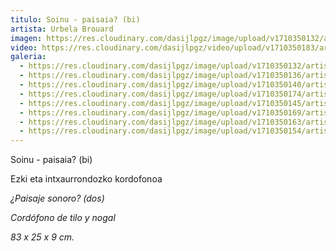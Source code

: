 ```yaml
---
titulo: Soinu - paisaia? (bi)
artista: Urbela Brouard
imagen: https://res.cloudinary.com/dasijlpgz/image/upload/v1710350132/artistas/Urbela/Soinu%20-%20paisaia%20-%20bi/P1090211.jpg
video: https://res.cloudinary.com/dasijlpgz/video/upload/v1710350183/artistas/Urbela/Soinu%20-%20paisaia%20-%20bi/Sin_t%C3%ADtulo_1-1.mp4
galeria:
  - https://res.cloudinary.com/dasijlpgz/image/upload/v1710350132/artistas/Urbela/Soinu%20-%20paisaia%20-%20bi/P1090211.jpg
  - https://res.cloudinary.com/dasijlpgz/image/upload/v1710350136/artistas/Urbela/Soinu%20-%20paisaia%20-%20bi/P1090214.jpg
  - https://res.cloudinary.com/dasijlpgz/image/upload/v1710350140/artistas/Urbela/Soinu%20-%20paisaia%20-%20bi/P1090216.jpg
  - https://res.cloudinary.com/dasijlpgz/image/upload/v1710350174/artistas/Urbela/Soinu%20-%20paisaia%20-%20bi/P1090229.jpg
  - https://res.cloudinary.com/dasijlpgz/image/upload/v1710350145/artistas/Urbela/Soinu%20-%20paisaia%20-%20bi/P1090218.jpg
  - https://res.cloudinary.com/dasijlpgz/image/upload/v1710350169/artistas/Urbela/Soinu%20-%20paisaia%20-%20bi/P1090226.jpg
  - https://res.cloudinary.com/dasijlpgz/image/upload/v1710350163/artistas/Urbela/Soinu%20-%20paisaia%20-%20bi/P1090225.jpg
  - https://res.cloudinary.com/dasijlpgz/image/upload/v1710350154/artistas/Urbela/Soinu%20-%20paisaia%20-%20bi/P1090223.jpg
---
```

Soinu - paisaia? (bi)

Ezki eta intxaurrondozko kordofonoa

*¿Paisaje sonoro? (dos)*

*Cordófono de tilo y nogal*

*83 x 25 x 9 cm.*
